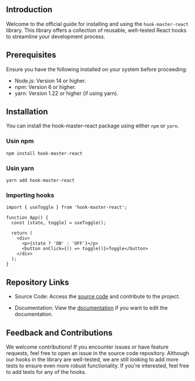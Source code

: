 ## Introduction
Welcome to the official guide for installing and using the `hook-master-react` library. This library offers a collection of reusable, well-tested React hooks to streamline your development process.

## Prerequisites
Ensure you have the following installed on your system before proceeding:

  - Node.js: Version 14 or higher.
  - npm: Version 6 or higher.
  - yarn: Version 1.22 or higher (if using yarn).

## Installation

You can install the hook-master-react package using either `npm` or `yarn`.

### Usin npm
```
npm install hook-master-react
```
### Usin yarn
```
yarn add hook-master-react
```


### Importing hooks
```tsx
import { useToggle } from 'hook-master-react';

function App() {
  const [state, toggle] = useToggle();

  return (
    <div>
      <p>{state ? 'ON' : 'OFF'}</p>
      <button onClick={() => toggle()}>Toggle</button>
    </div>
  );
}

```

## Repository Links

- Source Code: Access the [source code](https://github.com/Kunalkbhatia/HookMaste) and contribute to the project.

- Documentation: View the [documentation](https://github.com/Kunalkbhatia/HookMasterDev) if you want to edit the documentation.

## Feedback and Contributions

We welcome contributions! If you encounter issues or have feature requests, feel free to open an issue in the source code repository.
Although our hooks in the library are well-tested, we are still looking to add more tests to ensure even more robust functionality. If you're interested, feel free to add tests for any of the hooks.

